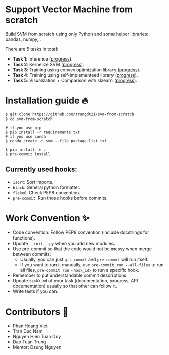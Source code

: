 # Support Vector Machine from scratch

Build SVM from scratch using only Python and some helper libraries: pandas, numpy,..

There are 5 tasks in total:

- **Task 1**: Inference ([progress](docs/task1.md)).
- **Task 2**: Kernelize SVM ([progress](docs/task2.md)).
- **Task 3**: Training using convex optimization library ([progress](docs/task3.md)).
- **Task 4**: Training using self-implementeed library ([progress](docs/task4.md)).
- **Task 5**: Visualization + Comparison with sklearn ([progress](docs/task5.md)).

# Installation guide 🔥

```
$ git clone https://github.com/trungdt21/svm-from-scratch
$ cd svm-from-scratch

# if you use pip
$ pip install -r requirements.txt
# if you use conda
$ conda create -n svm --file package-list.txt

$ pip install -e .
$ pre-commit install
```

## Currently used hooks:

- `isort`: Sort imports.
- `black`: General python formatter.
- `flake8`: Check PEP8 convention.
- `pre-commit`: Run those hooks before commits.

# Work Convention ✨

- Code convention: Follow PEP8 convention (include docstrings for functions).
- Update `__init__.py` when you add new modules.
- Use pre-commit so that the code would not be messy when merge between commits:
  - Usually, you can just `git commit` and `pre-commit` will run itself.
  - If you want to run it manually, use `pre-commit run --all-files` to run all files, `pre-commit run <hook_id>` to run a specific hook.
- Remember to put understandable commit descriptions.
- Update `taskX.md` of your task (documentation, progress, API documentation) usually so that other can follow it.
- Write tests if you can.

# Contributors 🥺

- Phan Hoang Viet
- Tran Duc Nam
- Nguyen Hien Tuan Duy
- Dao Tuan Trung
- Mentor: Dzung Nguyen
